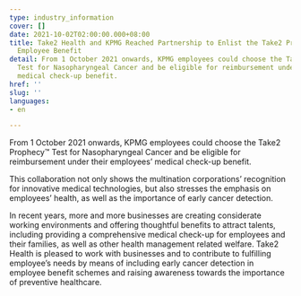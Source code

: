 ```yaml
---
type: industry_information
cover: []
date: 2021-10-02T02:00:00.000+08:00
title: Take2 Health and KPMG Reached Partnership to Enlist the Take2 Prophecy™ as
  Employee Benefit
detail: From 1 October 2021 onwards, KPMG employees could choose the Take2 Prophecy™
  Test for Nasopharyngeal Cancer and be eligible for reimbursement under their employees’
  medical check-up benefit.
href: ''
slug: ''
languages:
- en

---
```

From 1 October 2021 onwards, KPMG employees could choose the Take2 Prophecy™ Test for Nasopharyngeal Cancer and be eligible for reimbursement under their employees’ medical check-up benefit.

This collaboration not only shows the multination corporations’ recognition for innovative medical technologies, but also stresses the emphasis on employees’ health, as well as the importance of early cancer detection.

In recent years, more and more businesses are creating considerate working environments and offering thoughtful benefits to attract talents, including providing a comprehensive medical check-up for employees and their families, as well as other health management related welfare. Take2 Health is pleased to work with businesses and to contribute to fulfilling employee’s needs by means of including early cancer detection in employee benefit schemes and raising awareness towards the importance of preventive healthcare.